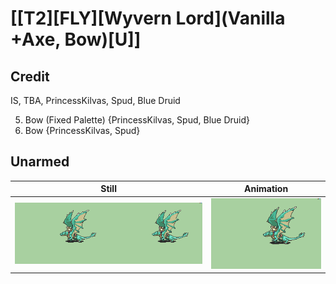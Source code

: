 # [\[T2\]\[FLY\]\[Wyvern Lord\]\(Vanilla +Axe, Bow\)\[U\]]

## Credit

IS, TBA, PrincessKilvas, Spud, Blue Druid

5. Bow (Fixed Palette) {PrincessKilvas, Spud, Blue Druid}
5. Bow {PrincessKilvas, Spud}
	
## Unarmed

| Still | Animation |
| :---: | :-------: |
| ![Unarmed still](./Unarmed_000.png) | ![Unarmed animation](./Unarmed.gif) |
